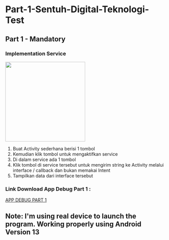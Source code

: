 # Part-1-Sentuh-Digital-Teknologi-Test

## Part 1 - Mandatory 
### Implementation Service
<img src='https://github.com/ck-source92/sentuh-digital-teknologi-test/assets/56222477/58288d50-be1d-457b-a10d-083ed3d6284a' width='250'>

1. Buat Activity sederhana berisi 1 tombol
2. Kemudian klik tombol untuk mengaktifkan service
3. Di dalam service ada 1 tombol
4. Klik tombol di service tersebut untuk mengirim string ke Activity melalui interface /
callback dan bukan memakai Intent
5. Tampilkan data dari interface tersebut

### Link Download App Debug Part 1 : 
<a href="https://drive.google.com/drive/u/0/folders/1YqqAHJ0UMeQfnqzJkj3dvJXMDQ5Opdf1" target="_blank">APP DEBUG PART 1</a>

## Note: I'm using real device to launch the program. Working properly using Android Version 13
